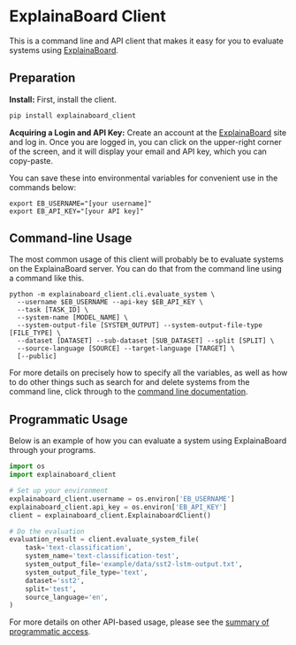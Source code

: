 # ExplainaBoard Client

This is a command line and API client that makes it easy for you to evaluate systems
using [ExplainaBoard](https://explainaboard.inspiredco.ai).

## Preparation

**Install:** First, install the client.

```bash
pip install explainaboard_client
```

**Acquiring a Login and API Key:**
Create an account at the [ExplainaBoard](https://explainaboard.inspiredco.ai)
site and log in. Once you are logged in, you can click on
the upper-right corner of the screen, and it will display your email and API key, which 
you can copy-paste.

You can save these into environmental variables for convenient use in the commands
below:

```
export EB_USERNAME="[your username]"
export EB_API_KEY="[your API key]"
```

## Command-line Usage

The most common usage of this client will probably be to
evaluate systems on the ExplainaBoard server. You can do that from the
command line using a command like this.

```shell
python -m explainaboard_client.cli.evaluate_system \
  --username $EB_USERNAME --api-key $EB_API_KEY \
  --task [TASK_ID] \
  --system-name [MODEL_NAME] \
  --system-output-file [SYSTEM_OUTPUT] --system-output-file-type [FILE_TYPE] \
  --dataset [DATASET] --sub-dataset [SUB_DATASET] --split [SPLIT] \
  --source-language [SOURCE] --target-language [TARGET] \
  [--public]
```

For more details on precisely how to specify all the variables, as well as how to do
other things such as search for and delete systems from the command line, click through
to the [command line documentation](docs/cli.md).

## Programmatic Usage

Below is an example of how you can evaluate a system using ExplainaBoard through your
programs.

```python
import os
import explainaboard_client

# Set up your environment
explainaboard_client.username = os.environ['EB_USERNAME']
explainaboard_client.api_key = os.environ['EB_API_KEY']
client = explainaboard_client.ExplainaboardClient()

# Do the evaluation
evaluation_result = client.evaluate_system_file(
    task='text-classification',
    system_name='text-classification-test',
    system_output_file='example/data/sst2-lstm-output.txt',
    system_output_file_type='text',
    dataset='sst2',
    split='test',
    source_language='en',
)
```

For more details on other API-based usage, please see the
[summary of programmatic access](docs/api.md).
